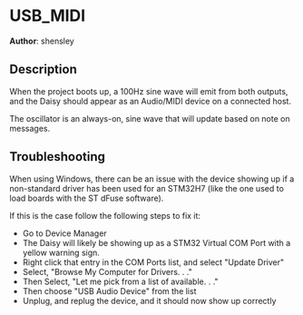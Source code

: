 # USB_MIDI

**Author**: shensley

## Description

When the project boots up, a 100Hz sine wave will emit from both outputs,
and the Daisy should appear as an Audio/MIDI device on a connected host.

The oscillator is an always-on, sine wave that will update based on note on messages.

## Troubleshooting

When using Windows, there can be an issue with the device showing up if a non-standard driver has been used for an STM32H7 (like the one used to load boards with the ST dFuse software).

If this is the case follow the following steps to fix it:

* Go to Device Manager
* The Daisy will likely be showing up as a STM32 Virtual COM Port with a yellow warning sign.
* Right click that entry in the COM Ports list, and select "Update Driver"
* Select, "Browse My Computer for Drivers. . ."
* Then Select, "Let me pick from a list of available. . ."
* Then choose "USB Audio Device" from the list
* Unplug, and replug the device, and it should now show up correctly
